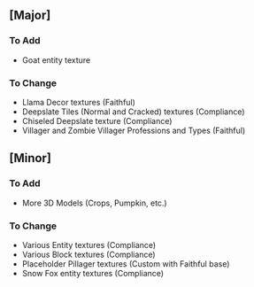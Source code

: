 ## [Major]
### To Add
- Goat entity texture

### To Change
- Llama Decor textures (Faithful)
- Deepslate Tiles (Normal and Cracked) textures (Compliance)
- Chiseled Deepslate texture (Compliance)
- Villager and Zombie Villager Professions and Types (Faithful)

## [Minor]
### To Add
- More 3D Models (Crops, Pumpkin, etc.)

### To Change
- Various Entity textures (Compliance)
- Various Block textures (Compliance)
- Placeholder Pillager textures (Custom with Faithful base)
- Snow Fox entity textures (Compliance)
